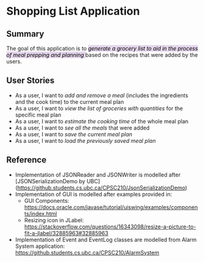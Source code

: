# Shopping List Application

## Summary

The goal of this application is to *<mark style="background-color: #e4d5eb">generate a grocery list to aid in the 
process of meal prepping and planning </mark>* based on the recipes that were added by the users. 

## User Stories
- As a user, I want to *add and remove a meal* (includes the ingredients and the cook time) to the
current meal plan
- As a user, I want to *view the list of groceries with quantities* for the specific meal plan
- As a user, I want to *estimate the cooking time* of the whole meal plan
- As a user, I want to *see all the meals* that were added
- As a user, I want to *save the current meal plan*
- As a user, I want to *load the previously saved meal plan*

## Reference
- Implementation of JSONReader and JSONWriter is modelled after [JSONSerializationDemo by UBC]
(https://github.students.cs.ubc.ca/CPSC210/JsonSerializationDemo)
- Implementation of GUI is modelled after examples provided in:
  - GUI Components: https://docs.oracle.com/javase/tutorial/uiswing/examples/components/index.html
  - Resizing icon in JLabel: https://stackoverflow.com/questions/16343098/resize-a-picture-to-fit-a-jlabel/32885963#32885963
- Implementation of Event and EventLog classes are modelled from Alarm System application:
  https://github.students.cs.ubc.ca/CPSC210/AlarmSystem
